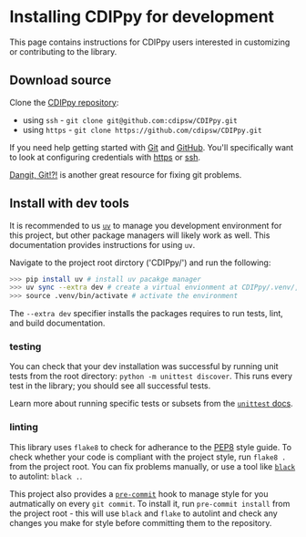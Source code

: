 # Installing CDIPpy for development
This page contains instructions for CDIPpy users interested in customizing or contributing to the library.

## Download source
Clone the [CDIPpy repository](https://github.com/cdipsw/CDIPpy):

* using `ssh` - `git clone git@github.com:cdipsw/CDIPpy.git`
* using `https` - `git clone https://github.com/cdipsw/CDIPpy.git`

If you need help getting started with [Git](https://git-scm.com/doc) and [GitHub](https://docs.github.com/en/enterprise-cloud@latest/get-started).
You'll specifically want to look at configuring credentials with [https](https://git-scm.com/docs/gitcredentials) or [ssh](https://docs.github.com/en/authentication/connecting-to-github-with-ssh).

[Dangit, Git!?!](https://dangitgit.com/) is another great resource for fixing git problems.

## Install with dev tools
It is recommended to us [`uv`](https://docs.astral.sh/uv/) to manage you development environment for this project, but other package managers will likely work as well. This documentation provides instructions for using `uv`.

Navigate to the project root dirctory ('CDIPpy/') and run the following:
``` bash
>>> pip install uv # install uv pacakge manager
>>> uv sync --extra dev # create a virtual envionment at CDIPpy/.venv/, install the source code, its runtime dependencies and it's dev dependencies defined in pyproject.toml.
>>> source .venv/bin/activate # activate the environment
```
The `--extra dev` specifier installs the packages requires to run tests, lint, and build documentation.

### testing
You can check that your dev installation was successful by running unit tests from the root directory: `python -m unittest discover`.
This runs every test in the library; you should see all successful tests.

Learn more about running specific tests or subsets from the [`unittest` docs](https://docs.python.org/3/library/unittest.html).

### linting
This library uses `flake8` to check for adherance to the [PEP8](https://peps.python.org/pep-0008/) style guide. To check whether your code is compliant with the project style, run `flake8 .` from the project root.  You can fix problems manually, or use a tool like [`black`](https://black.readthedocs.io/en/stable/) to autolint: `black .`.

This project also provides a [`pre-commit`](https://pre-commit.com/) hook to manage style for you autmatically on every `git commit`. To install it, run `pre-commit install` from the project root - this will use `black` and `flake` to autolint and check any changes you make for style before committing them to the repository.
